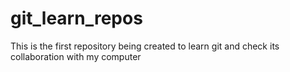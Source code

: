 # git_learn_repos
This is the first repository being created to learn git and check its collaboration with my computer
